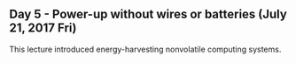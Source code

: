 Day 5 - Power-up without wires or batteries (July 21, 2017 Fri)
------------
This lecture introduced energy-harvesting nonvolatile computing systems.